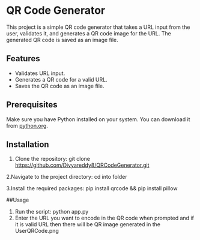 # QR Code Generator

This project is a simple QR code generator that takes a URL input from the user, validates it, and generates a QR code image for the URL. The generated QR code is saved as an image file.

## Features

- Validates URL input.
- Generates a QR code for a valid URL.
- Saves the QR code as an image file.

## Prerequisites

Make sure you have Python installed on your system. You can download it from [python.org](https://www.python.org/).

## Installation

1. Clone the repository:    git clone https://github.com/Divyareddy8/QRCodeGenerator.git

2.Navigate to the project directory:  cd into folder

3.Install the required packages: pip install qrcode && pip install pillow

##Usage

1. Run the script: python app.py
2. Enter the URL you want to encode in the QR code when prompted and if it is valid URL then there will be QR image generated in the UserQRCode.png
